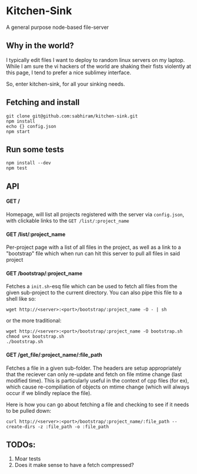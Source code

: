 # Kitchen-Sink

A general purpose node-based file-server

## Why in the world?

I typically edit files I want to deploy to random linux servers on my laptop. While I am sure the vi hackers of the world are shaking their fists violently at this page, I tend to prefer a nice sublimey interface. 

So, enter kitchen-sink, for all your sinking needs.

## Fetching and install

    git clone git@github.com:sabhiram/kitchen-sink.git
    npm install
    echo {} config.json
    npm start

## Run some tests

    npm install --dev
    npm test

## API

#### GET /

Homepage, will list all projects registered with the server via `config.json`, with clickable links to the `GET /list/:project_name`

#### GET /list/:project_name

Per-project page with a list of all files in the project, as well as a link to a "bootstrap" file which when run can hit this server to pull all files in said project

#### GET /bootstrap/:project_name

Fetches a `init.sh`-esq file which can be used to fetch all files from the given sub-project to the current directory. You can also pipe this file to a shell like so:

    wget http://<server>:<port>/bootstrap/:project_name -O - | sh

or the more traditional:

    wget http://<server>:<port>/bootstrap/:project_name -O bootstrap.sh
    chmod u+x bootstrap.sh
    ./bootstrap.sh

#### GET /get_file/:project_name/:file_path

Fetches a file in a given sub-folder. The headers are setup appropriately that the reciever can only re-update and fetch on file mtime change (last modified time). This is particularly useful in the context of cpp files (for ex), which cause re-compiliation of objects on mtime change (which will always occur if we blindly replace the file). 

Here is how you can go about fetching a file and checking to see if it needs to be pulled down:

    curl http://<server>:<port>/bootstrap/:project_name/:file_path --create-dirs -z :file_path -o :file_path

## TODOs:

1. Moar tests
2. Does it make sense to have a fetch compressed?